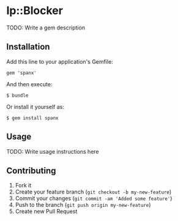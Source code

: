 # Ip::Blocker

TODO: Write a gem description

## Installation

Add this line to your application's Gemfile:

    gem 'spanx'

And then execute:

    $ bundle

Or install it yourself as:

    $ gem install spanx

## Usage

TODO: Write usage instructions here

## Contributing

1. Fork it
2. Create your feature branch (`git checkout -b my-new-feature`)
3. Commit your changes (`git commit -am 'Added some feature'`)
4. Push to the branch (`git push origin my-new-feature`)
5. Create new Pull Request
